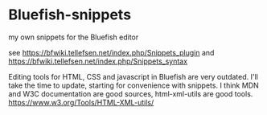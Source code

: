 # Bluefish-snippets
my own snippets for the Bluefish editor

see https://bfwiki.tellefsen.net/index.php/Snippets_plugin
and https://bfwiki.tellefsen.net/index.php/Snippets_syntax


Editing tools for HTML, CSS and javascript in Bluefish are very outdated. 
I'll take the time to update, starting for convenience with snippets.
I think MDN and W3C documentation are good sources, html-xml-utils are good tools. 
https://www.w3.org/Tools/HTML-XML-utils/

